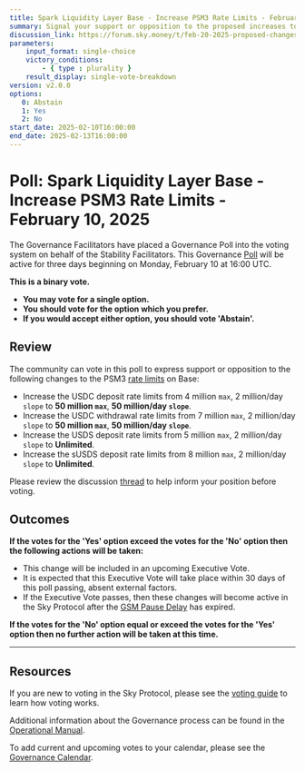 ```yaml
---
title: Spark Liquidity Layer Base - Increase PSM3 Rate Limits - February 10, 2025
summary: Signal your support or opposition to the proposed increases to the PSM3 rate limits on Base.
discussion_link: https://forum.sky.money/t/feb-20-2025-proposed-changes-to-spark-for-upcoming-spell/25951
parameters:
    input_format: single-choice
    victory_conditions:
        - { type : plurality }
    result_display: single-vote-breakdown
version: v2.0.0
options:
   0: Abstain
   1: Yes
   2: No
start_date: 2025-02-10T16:00:00
end_date: 2025-02-13T16:00:00
---
```

# Poll: Spark Liquidity Layer Base - Increase PSM3 Rate Limits - February 10, 2025

The Governance Facilitators have placed a Governance Poll into the voting system on behalf of the Stability Facilitators. This Governance [Poll](https://sky-atlas.powerhouse.io/A.1.10.1.2.1_Definition_Of_Weekly_Poll/af4a8b3a-9094-4e95-96b1-df0f5e00f612|0db3030842112a79) will be active for three days beginning on Monday, February 10 at 16:00 UTC.

**This is a binary vote.**

- **You may vote for a single option.**
- **You should vote for the option which you prefer.**
- **If you would accept either option, you should vote 'Abstain'.**

## Review

The community can vote in this poll to express support or opposition to the following changes to the PSM3 [rate limits](https://docs.spark.fi/dev/spark-liquidity-layer/spark-alm-controller#rate-limits) on Base:
- Increase the USDC deposit rate limits from 4 million `max`, 2 million/day `slope` to **50 million `max`**, **50 million/day `slope`**.
- Increase the USDC withdrawal rate limits from 7 million `max`, 2 million/day `slope` to **50 million `max`**, **50 million/day `slope`**.
- Increase the USDS deposit rate limits from 5 million `max`, 2 million/day `slope` to **Unlimited**.
- Increase the sUSDS deposit rate limits from 8 million `max`, 2 million/day `slope` to **Unlimited**.

Please review the discussion [thread](https://forum.sky.money/t/feb-20-2025-proposed-changes-to-spark-for-upcoming-spell/25951) to help inform your position before voting.

## Outcomes

**If the votes for the 'Yes' option exceed the votes for the 'No' option then the following actions will be taken:**

* This change will be included in an upcoming Executive Vote.
* It is expected that this Executive Vote will take place within 30 days of this poll passing, absent external factors.
* If the Executive Vote passes, then these changes will become active in the Sky Protocol after the [GSM Pause Delay](https://sky-atlas.powerhouse.io/A.1.9.2.1_Pause_Delay/a98b8227-95f6-4711-9d8d-f52cbc6ad2d0%7C0db30758e055) has expired.

**If the votes for the 'No' option equal or exceed the votes for the 'Yes' option then no further action will be taken at this time.**

---

## Resources

If you are new to voting in the Sky Protocol, please see the [voting guide](https://manual.makerdao.com/governance/voting-in-makerdao/on-chain-governance) to learn how voting works.

Additional information about the Governance process can be found in the [Operational Manual](https://manual.makerdao.com).

To add current and upcoming votes to your calendar, please see the [Governance Calendar](https://manual.makerdao.com/makerdao/calendars/governance-calendar).
